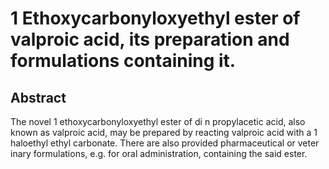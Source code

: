 # 1 Ethoxycarbonyloxyethyl ester of valproic acid, its preparation and formulations containing it.

## Abstract
The novel 1 ethoxycarbonyloxyethyl ester of di n propylacetic acid, also known as valproic acid, may be prepared by reacting valproic acid with a 1 haloethyl ethyl carbonate. There are also provided pharmaceutical or veter inary formulations, e.g. for oral administration, containing the said ester.